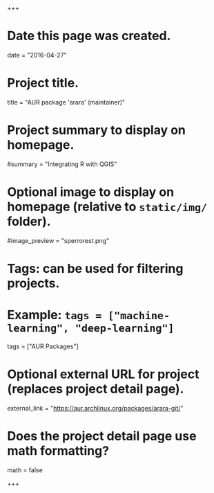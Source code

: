 +++
# Date this page was created.
date = "2016-04-27"

# Project title.
title = "AUR package 'arara' (maintainer)"

# Project summary to display on homepage.
#summary = "Integrating R with QGIS"

# Optional image to display on homepage (relative to `static/img/` folder).
#image_preview = "sperrorest.png"

# Tags: can be used for filtering projects.
# Example: `tags = ["machine-learning", "deep-learning"]`
tags = ["AUR Packages"]

# Optional external URL for project (replaces project detail page).
external_link = "https://aur.archlinux.org/packages/arara-git/"

# Does the project detail page use math formatting?
math = false

+++



